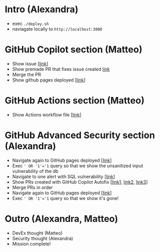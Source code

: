 # Intro (Alexandra)

- exec `./deploy.sh`
- naviagate locally to `http://localhost:3000`

# GitHub Copilot section (Matteo)

- Show issue [[link](https://github.com/github-community-projects/breath-of-copilot-universe-2025/issues/10)]
- Show premade PR that fixes issue created [link](https://github.com/github-community-projects/breath-of-copilot-universe-2025/pull/18)
- Merge the PR
- Show github pages deployed [[link](https://github-community-projects.github.io/breath-of-copilot-universe-2025/)]

# GitHub Actions section (Matteo)

- Show Actions workflow file [[link](https://github.com/github-community-projects/breath-of-copilot-universe-2025/blob/main/.github/workflows/deploy.yml)]

# GitHub Advanced Security section (Alexandra)

- Navigate again to GitHub pages deployed [[link](https://github-community-projects.github.io/breath-of-copilot-universe-2025/)]
- Exec `' OR '1'='1` query so that we show the unsanitized input vulnerability of the db
- Navigate to one alert with SQL vulnerability [[link](https://github.com/githubcustomers/breath-of-copilot-universe-2025/security/code-scanning/4)]
- Show PRs created with GitHub Copilot Autofix [[link1](https://github.com/githubcustomers/breath-of-copilot-universe-2025/pull/14), [link2](https://github.com/githubcustomers/breath-of-copilot-universe-2025/pull/13), [link3](https://github.com/githubcustomers/breath-of-copilot-universe-2025/pull/12)]
- Merge PRs in order
- Navigate again to GitHub pages deployed [[link](https://github-community-projects.github.io/breath-of-copilot-universe-2025/)]
- Exec `' OR '1'='1` query so that we show it's gone!

# Outro (Alexandra, Matteo)

- DevEx thought (Matteo)
- Security thought (Alexandra)
- Mission complete!
